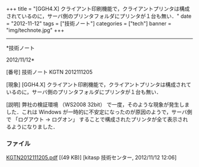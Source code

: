 ﻿+++
title = "[GGH4.X] クライアント印刷機能で，クライアントプリンタは構成されているのに，サーバ側のプリンタフォルダにプリンタが１台も無い．"
date = "2012-11-12"
tags = ["技術ノート"]
categories = ["tech"]
banner = "img/technote.jpg"
+++

-----------------------------------------------------------------------------------------------------------------------------

*技術ノート

2012/11/12*


[番号]
技術ノート KGTN 2012111205

[現象]
[GGH4.X]
クライアント印刷機能で，クライアントプリンタは構成されているのに，サーバ側のプリンタフォルダにプリンタが１台も無い．

[説明]
弊社の検証環境 （WS2008 32bit）
で一度，そのような現象が発生しました．これは Windows
が一時的に不安定になったのが原因のようで，サーバ側で 「ログアウト →
ログオン」
することで構成されたプリンタが全て表示されるようになりました．


### ファイル

 
 


[KGTN2012111205.pdf](http://techreport.kitasp.net/attachments/download/1112/KGTN2012111205.pdf)
 [(49 KB)] [kitasp 技術センター, 2012/11/12
12:06]


 


 

